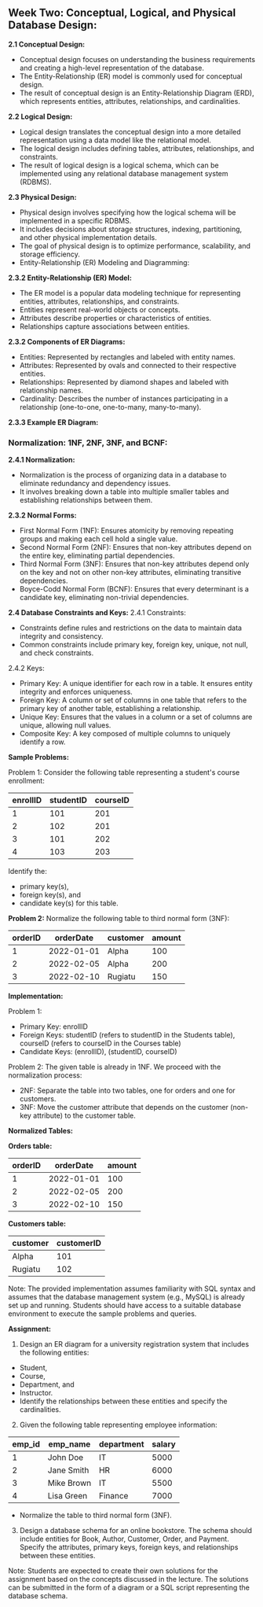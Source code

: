 

## Week Two: Conceptual, Logical, and Physical Database Design:
**2.1 Conceptual Design:**
* Conceptual design focuses on understanding the business requirements and creating a high-level representation of the database.
* The Entity-Relationship (ER) model is commonly used for conceptual design.
* The result of conceptual design is an Entity-Relationship Diagram (ERD), which represents entities, attributes, relationships, and cardinalities.

**2.2 Logical Design:**

* Logical design translates the conceptual design into a more detailed representation using a data model like the relational model.
* The logical design includes defining tables, attributes, relationships, and constraints.
* The result of logical design is a logical schema, which can be implemented using any relational database management system (RDBMS).

**2.3 Physical Design:**

* Physical design involves specifying how the logical schema will be implemented in a specific RDBMS.
* It includes decisions about storage structures, indexing, partitioning, and other physical implementation details.
* The goal of physical design is to optimize performance, scalability, and storage efficiency.
* Entity-Relationship (ER) Modeling and Diagramming:

**2.3.2 Entity-Relationship (ER) Model:**

* The ER model is a popular data modeling technique for representing entities, attributes, relationships, and constraints.
* Entities represent real-world objects or concepts.
* Attributes describe properties or characteristics of entities.
* Relationships capture associations between entities.


**2.3.2 Components of ER Diagrams:**

* Entities: Represented by rectangles and labeled with entity names.
* Attributes: Represented by ovals and connected to their respective entities.
* Relationships: Represented by diamond shapes and labeled with relationship names.
* Cardinality: Describes the number of instances participating in a relationship (one-to-one, one-to-many, many-to-many).

**2.3.3 Example ER Diagram:**



### Normalization: 1NF, 2NF, 3NF, and BCNF:
**2.4.1 Normalization:**
* Normalization is the process of organizing data in a database to eliminate redundancy and dependency issues.
* It involves breaking down a table into multiple smaller tables and establishing relationships between them.

**2.3.2 Normal Forms:**
* First Normal Form (1NF): Ensures atomicity by removing repeating groups and making each cell hold a single value.
* Second Normal Form (2NF): Ensures that non-key attributes depend on the entire key, eliminating partial dependencies.
* Third Normal Form (3NF): Ensures that non-key attributes depend only on the key and not on other non-key attributes, eliminating transitive dependencies.
* Boyce-Codd Normal Form (BCNF): Ensures that every determinant is a candidate key, eliminating non-trivial dependencies.



**2.4 Database Constraints and Keys:**
2.4.1 Constraints:

* Constraints define rules and restrictions on the data to maintain data integrity and consistency.
* Common constraints include primary key, foreign key, unique, not null, and check constraints.

2.4.2 Keys:

* Primary Key: A unique identifier for each row in a table. It ensures entity integrity and enforces uniqueness.
* Foreign Key: A column or set of columns in one table that refers to the primary key of another table, establishing a relationship.
* Unique Key: Ensures that the values in a column or a set of columns are unique, allowing null values.
* Composite Key: A key composed of multiple columns to uniquely identify a row.

**Sample Problems:**

Problem 1:
Consider the following table representing a student's course enrollment:



| enrollID | studentID   | courseID    |
-----------| ----------- | ----------- |
| 1        | 101         | 201         |
| 2        | 102         | 201         |
| 3        | 101         | 202         |
| 4        | 103         | 203         |

Identify the:
* primary key(s), 
* foreign key(s), and 
* candidate key(s) for this table.

**Problem 2:**
Normalize the following table to third normal form (3NF):


| orderID  | orderDate | customer    | amount |
|----------|-----------|-------------|--------|
|   1      | 2022-01-01|   Alpha     |  100   |
|   2      | 2022-02-05|   Alpha     |  200   |
|   3      | 2022-02-10|   Rugiatu   |  150   |



**Implementation:**

Problem 1:
* Primary Key: enrollID
* Foreign Keys: studentID (refers to studentID in the Students table), courseID (refers to courseID in the Courses table)
* Candidate Keys: (enrollID), (studentID, courseID)


Problem 2:
The given table is already in 1NF. We proceed with the normalization process:

* 2NF: Separate the table into two tables, one for orders and one for customers.
* 3NF: Move the customer attribute that depends on the customer (non-key attribute) to the customer table.

**Normalized Tables:**

**Orders table:**


| orderID  | orderDate | amount |
|----------|-----------|--------|
|   1      | 2022-01-01|  100   |
|   2      | 2022-02-05|  200   |
|   3      | 2022-02-10|  150   |


**Customers table:**

| customer    | customerID |
|-------------|-------------|
|   Alpha     |    101      |
|   Rugiatu   |    102      |



Note: The provided implementation assumes familiarity with SQL syntax and assumes that the database management system (e.g., MySQL) is already set up and running. Students should have access to a suitable database environment to execute the sample problems and queries.


**Assignment:**

1. Design an ER diagram for a university registration system that includes the following entities: 
* Student, 
* Course, 
* Department, and 
* Instructor. 
* Identify the relationships between these entities and specify the cardinalities.

2. Given the following table representing employee information:


| emp_id   | emp_name  | department  | salary    |
|----------|-----------|-------------|-----------|
|   1      | John Doe  |   IT        |  5000     |
|   2      | Jane Smith|   HR        |  6000     |
|   3      | Mike Brown|   IT        |  5500     |
|   4      | Lisa Green|   Finance   |  7000     |


* Normalize the table to third normal form (3NF).

3. Design a database schema for an online bookstore. The schema should include entities for Book, Author, Customer, Order, and Payment. Specify the attributes, primary keys, foreign keys, and relationships between these entities.


Note: Students are expected to create their own solutions for the assignment based on the concepts discussed in the lecture. The solutions can be submitted in the form of a diagram or a SQL script representing the database schema.


```python

```
